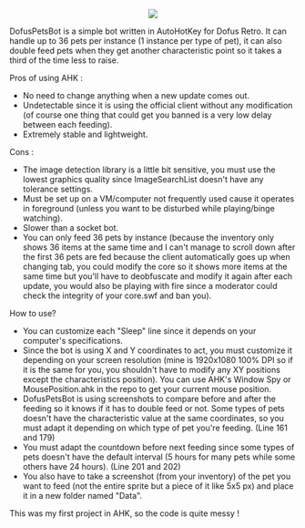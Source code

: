 <p align="center">
  <img src="https://i.imgur.com/5tUaU3N.png">
</p>

DofusPetsBot is a simple bot written in AutoHotKey for Dofus Retro. It can handle up to 36 pets per instance (1 instance per type of pet), it can also double feed pets when they get another characteristic point so it takes a third of the time less to raise.

Pros of using AHK :
- No need to change anything when a new update comes out. 
- Undetectable since it is using the official client without any modification (of course one thing that could get you banned is a very low delay between each feeding).
- Extremely stable and lightweight.

Cons :
- The image detection library is a little bit sensitive, you must use the lowest graphics quality since ImageSearchList doesn't have any tolerance settings. 
- Must be set up on a VM/computer not frequently used cause it operates in foreground (unless you want to be disturbed while playing/binge watching).
- Slower than a socket bot.
- You can only feed 36 pets by instance (because the inventory only shows 36 items at the same time and I can't manage to scroll down after the first 36 pets are fed because the client automatically goes up when changing tab, you could modify the core so it shows more items at the same time but you'll have to deobfuscate and modify it again after each update, you would also be playing with fire since a moderator could check the integrity of your core.swf and ban you).

How to use?

- You can customize each "Sleep" line since it depends on your computer's specifications.
- Since the bot is using X and Y coordinates to act, you must customize it depending on your screen resolution (mine is 1920x1080 100% DPI so if it is the same for you, you shouldn't have to modify any XY positions except the characteristics position). You can use AHK's Window Spy or MousePosition.ahk in the repo to get your current mouse position.
- DofusPetsBot is using screenshots to compare before and after the feeding so it knows if it has to double feed or not. Some types of pets doesn't have the characteristic value at the same coordinates, so you must adapt it depending on which type of pet you're feeding. (Line 161 and 179)
- You must adapt the countdown before next feeding since some types of pets doesn't have the default interval (5 hours for many pets while some others have 24 hours). (Line 201 and 202)
- You also have to take a screenshot (from your inventory) of the pet you want to feed (not the entire sprite but a piece of it like 5x5 px) and place it in a new folder named "Data".

This was my first project in AHK, so the code is quite messy !

